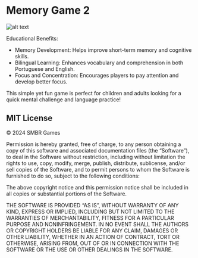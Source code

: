 # Memory Game 2

![alt text](https://i.ibb.co/TBqxfyJ/Captkure.png)


Educational Benefits:
- Memory Development: Helps improve short-term memory and cognitive skills.
- Bilingual Learning: Enhances vocabulary and comprehension in both Portuguese and English.
- Focus and Concentration: Encourages players to pay attention and develop better focus.

This simple yet fun game is perfect for children and adults looking for a quick mental challenge and language practice!


## MIT License
© 2024 SMBR Games

Permission is hereby granted, free of charge, to any person obtaining a copy of this software and associated documentation files (the “Software”), to deal in the Software without restriction, including without limitation the rights to use, copy, modify, merge, publish, distribute, sublicense, and/or sell copies of the Software, and to permit persons to whom the Software is furnished to do so, subject to the following conditions:

The above copyright notice and this permission notice shall be included in all copies or substantial portions of the Software.

THE SOFTWARE IS PROVIDED “AS IS”, WITHOUT WARRANTY OF ANY KIND, EXPRESS OR IMPLIED, INCLUDING BUT NOT LIMITED TO THE WARRANTIES OF MERCHANTABILITY, FITNESS FOR A PARTICULAR PURPOSE AND NONINFRINGEMENT. IN NO EVENT SHALL THE AUTHORS OR COPYRIGHT HOLDERS BE LIABLE FOR ANY CLAIM, DAMAGES OR OTHER LIABILITY, WHETHER IN AN ACTION OF CONTRACT, TORT OR OTHERWISE, ARISING FROM, OUT OF OR IN CONNECTION WITH THE SOFTWARE OR THE USE OR OTHER DEALINGS IN THE SOFTWARE.
